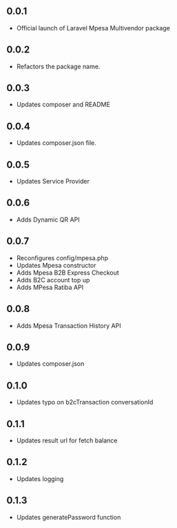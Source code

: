 ## 0.0.1

- Official launch of Laravel Mpesa Multivendor package

## 0.0.2

- Refactors the package name.

## 0.0.3

- Updates composer and README

## 0.0.4

- Updates composer.json file.

## 0.0.5

- Updates Service Provider

## 0.0.6

- Adds Dynamic QR API

## 0.0.7

- Reconfigures config/mpesa.php
- Updates Mpesa constructor
- Adds Mpesa B2B Express Checkout
- Adds B2C account top up
- Adds MPesa Ratiba API

## 0.0.8

- Adds Mpesa Transaction History API

## 0.0.9

- Updates composer.json

## 0.1.0

- Updates typo on b2cTransaction conversationId

## 0.1.1

- Updates result url for fetch balance

## 0.1.2

- Updates logging

## 0.1.3

- Updates generatePassword function
